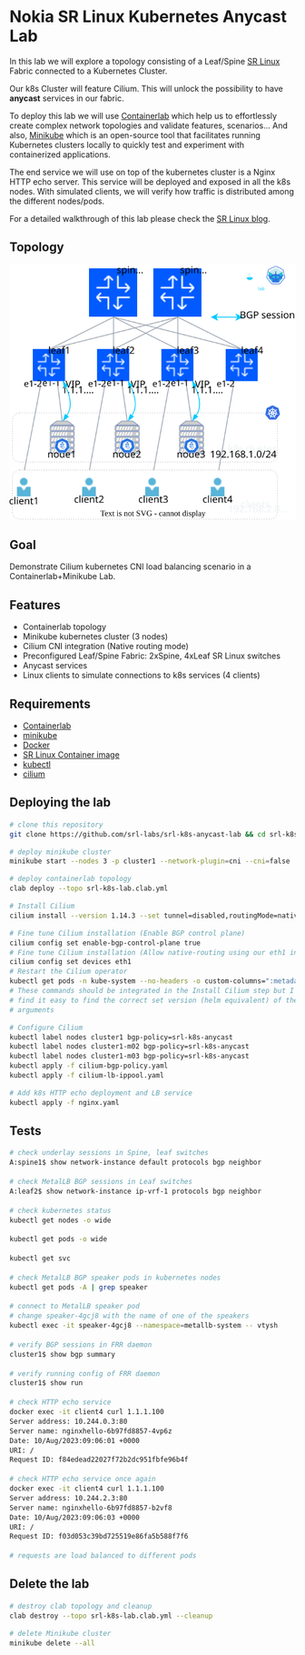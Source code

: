 # Nokia SR Linux Kubernetes Anycast Lab

In this lab we will explore a topology consisting of a Leaf/Spine [SR Linux](https://learn.srlinux.dev/) Fabric connected to a Kubernetes Cluster.

Our k8s Cluster will feature Cilium. This will unlock the possibility to have **anycast** services in our fabric.

To deploy this lab we will use [Containerlab](https://containerlab.dev/) which help us to effortlessly create complex network topologies and validate features, scenarios... And also, [Minikube](https://minikube.sigs.k8s.io/) which is an open-source tool that facilitates running Kubernetes clusters locally to quickly test and experiment with containerized applications.

The end service we will use on top of the kubernetes cluster is a Nginx HTTP echo server. This service will be deployed and exposed in all the k8s nodes. With simulated clients, we will verify how traffic is distributed among the different nodes/pods.

For a detailed walkthrough of this lab please check the [SR Linux blog](https://learn.srlinux.dev/blog/2023/exposing-kubernetes-services-to-sr-linux-based-ip-fabric-with-anycast-gateway-and-metallb/).

## Topology

<p align="center">
 <img src="images/topology.svg" width="600">
</p>

## Goal

Demonstrate Cilium kubernetes CNI load balancing scenario in a Containerlab+Minikube Lab.

## Features

- Containerlab topology
- Minikube kubernetes cluster (3 nodes)
- Cilium CNI integration (Native routing mode)
- Preconfigured Leaf/Spine Fabric: 2xSpine, 4xLeaf SR Linux switches
- Anycast services
- Linux clients to simulate connections to k8s services (4 clients)

## Requirements

- [Containerlab](https://containerlab.dev/)
- [minikube](https://minikube.sigs.k8s.io)
- [Docker](https://docs.docker.com/engine/install/)
- [SR Linux Container image](https://github.com/nokia/srlinux-container-image)
- [kubectl](https://kubernetes.io/docs/tasks/tools/)
- [cilium](https://docs.cilium.io/en/stable/gettingstarted/k8s-install-default/)

## Deploying the lab

```bash
# clone this repository
git clone https://github.com/srl-labs/srl-k8s-anycast-lab && cd srl-k8s-anycast-lab
```

```bash
# deploy minikube cluster
minikube start --nodes 3 -p cluster1 --network-plugin=cni --cni=false
```

```bash
# deploy containerlab topology
clab deploy --topo srl-k8s-lab.clab.yml
```

```bash
# Install Cilium
cilium install --version 1.14.3 --set tunnel=disabled,routingMode=native,kubeProxyReplacement=true,ipv4NativeRoutingCIDR=192.168.0.0/19
```

```bash
# Fine tune Cilium installation (Enable BGP control plane)
cilium config set enable-bgp-control-plane true
# Fine tune Cilium installation (Allow native-routing using our eth1 interface)
cilium config set devices eth1 
# Restart the Cilium operator
kubectl get pods -n kube-system --no-headers -o custom-columns=":metadata.name" | grep cilium-operator | xargs kubectl delete -n kube-system pod
# These commands should be integrated in the Install Cilium step but I don't
# find it easy to find the correct set version (helm equivalent) of the Cilium CLI
# arguments  
```


```bash
# Configure Cilium
kubectl label nodes cluster1 bgp-policy=srl-k8s-anycast
kubectl label nodes cluster1-m02 bgp-policy=srl-k8s-anycast
kubectl label nodes cluster1-m03 bgp-policy=srl-k8s-anycast
kubectl apply -f cilium-bgp-policy.yaml
kubectl apply -f cilium-lb-ippool.yaml
```

```bash
# Add k8s HTTP echo deployment and LB service
kubectl apply -f nginx.yaml
```

## Tests

```bash
# check underlay sessions in Spine, leaf switches
A:spine1$ show network-instance default protocols bgp neighbor

# check MetalLB BGP sessions in Leaf switches
A:leaf2$ show network-instance ip-vrf-1 protocols bgp neighbor

# check kubernetes status
kubectl get nodes -o wide

kubectl get pods -o wide

kubectl get svc

# check MetalLB BGP speaker pods in kubernetes nodes
kubectl get pods -A | grep speaker

# connect to MetalLB speaker pod
# change speaker-4gcj8 with the name of one of the speakers
kubectl exec -it speaker-4gcj8 --namespace=metallb-system -- vtysh

# verify BGP sessions in FRR daemon
cluster1$ show bgp summary

# verify running config of FRR daemon
cluster1$ show run

# check HTTP echo service
docker exec -it client4 curl 1.1.1.100
Server address: 10.244.0.3:80
Server name: nginxhello-6b97fd8857-4vp6z
Date: 10/Aug/2023:09:06:01 +0000
URI: /
Request ID: f84edead22027f72b2dc951fbfe96b4f

# check HTTP echo service once again
docker exec -it client4 curl 1.1.1.100
Server address: 10.244.2.3:80
Server name: nginxhello-6b97fd8857-b2vf8
Date: 10/Aug/2023:09:06:03 +0000
URI: /
Request ID: f03d053c39bd725519e86fa5b588f7f6

# requests are load balanced to different pods
```

## Delete the lab

```bash
# destroy clab topology and cleanup 
clab destroy --topo srl-k8s-lab.clab.yml --cleanup
```

```bash
# delete Minikube cluster
minikube delete --all
```
